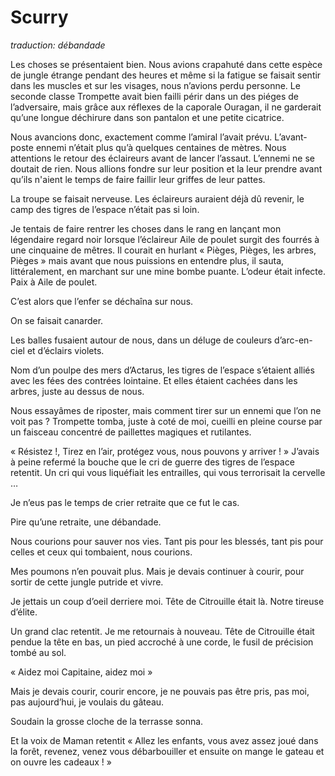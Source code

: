 # Scurry

*traduction: débandade*



Les choses se présentaient bien. Nous avions crapahuté dans cette espèce de jungle étrange pendant des heures et même si la fatigue se faisait sentir dans les muscles et sur les visages, nous n’avions perdu personne. Le seconde classe Trompette avait bien failli périr dans un des piéges de l’adversaire, mais grâce aux réflexes de la caporale Ouragan, il ne garderait qu’une longue déchirure dans son pantalon et une petite cicatrice. 

Nous avancions donc, exactement comme l’amiral l’avait prévu. L’avant-poste ennemi n’était plus qu’à quelques centaines de mètres. Nous attentions le retour des éclaireurs avant de lancer l’assaut. L’ennemi ne se doutait de rien. Nous allions fondre sur leur position et la leur prendre avant qu’ils n'aient le temps de faire faillir leur griffes de leur pattes. 

La troupe se faisait nerveuse. Les éclaireurs auraient déjà dû revenir, le camp des tigres de l’espace n’était pas si loin. 

Je tentais de faire rentrer les choses dans le rang en lançant mon légendaire regard noir lorsque l’éclaireur Aile de poulet surgit des fourrés à une cinquaine de mêtres. Il courait en hurlant « Pièges, Pièges, les arbres, Pièges » mais avant que nous puissions en entendre plus, il sauta, littéralement, en marchant sur une mine bombe puante. L’odeur était infecte. Paix à Aile de poulet. 

C’est alors que l’enfer se déchaîna sur nous. 

On se faisait canarder. 

Les balles fusaient autour de nous, dans un déluge de couleurs d’arc-en-ciel et d’éclairs violets. 

Nom  d’un poulpe des mers d’Actarus, les tigres de l’espace s’étaient alliés avec les fées des contrées lointaine. Et elles étaient cachées dans les arbres, juste au dessus de nous. 

Nous essayâmes de riposter, mais comment tirer sur un ennemi que l’on ne voit pas ?  Trompette tomba, juste à coté de moi, cueilli en pleine course par un faisceau concentré de paillettes magiques et rutilantes.

« Résistez !, Tirez en l’air, protégez vous, nous pouvons y arriver ! » J’avais à peine refermé la bouche que le cri de guerre des tigres de l’espace retentit. Un cri qui vous liquéfiait les entrailles, qui vous terrorisait la cervelle … 

Je n’eus pas le temps de crier retraite que ce fut le cas. 

Pire qu’une retraite, une débandade. 

Nous courions pour sauver nos vies. Tant pis pour les blessés, tant pis pour celles et ceux qui tombaient, nous courions. 

Mes poumons n’en pouvait plus. Mais je devais continuer à courir, pour sortir de cette jungle putride et vivre. 

Je jettais un coup d’oeil derriere moi. Tête de Citrouille était là. Notre tireuse d’élite. 

Un grand clac retentit. Je me retournais à nouveau. Tête de Citrouille était pendue la tête en bas, un pied accroché à une corde, le fusil de précision tombé au sol. 

« Aidez moi Capitaine, aidez moi »

Mais je devais courir, courir encore, je ne pouvais pas être pris, pas moi, pas aujourd’hui, je voulais du gâteau. 

Soudain la grosse cloche de la terrasse sonna. 

Et la voix de Maman retentit « Allez les enfants, vous avez assez joué dans la forêt, revenez, venez vous débarbouiller et ensuite on mange le gateau et on ouvre les cadeaux ! »
